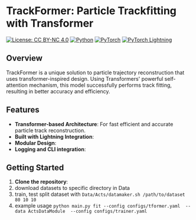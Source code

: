 # TrackFormer: Particle Trackfitting with Transformer 

[![License: CC BY-NC 4.0](https://img.shields.io/badge/License-CC%20BY--NC%204.0-lightgrey.svg)](https://creativecommons.org/licenses/by-nc/4.0/)
[![Python](https://img.shields.io/badge/Python-3.7%2B-green.svg)](https://www.python.org/)
[![PyTorch](https://img.shields.io/badge/PyTorch-1.10%2B-orange.svg)](https://pytorch.org/)
[![PyTorch Lightning](https://img.shields.io/badge/Lightning-2.0%2B-blue.svg)](https://www.pytorchlightning.ai/)

## Overview

TrackFormer is a unique solution to particle trajectory reconstruction that uses transformer-inspired design. Using Transformers' powerful self-attention mechanism, this model successfully performs track fitting, resulting in better accuracy and efficiency.

## Features

- **Transformer-based Architecture**: For fast efficient and accurate particle track reconstruction.
- **Built with Lightning Integration**:
- **Modular Design**: 
- **Logging and CLI integration**:

## Getting Started

1. **Clone the repository**:
2. download datasets to specific directory in Data
3. train, test split dataset  with `Data/Acts/datamaker.sh /path/to/dataset 80 10 10`
4. example usage `python main.py fit --config configs/tformer.yaml  --data ActsDataModule  --config configs/trainer.yaml`

